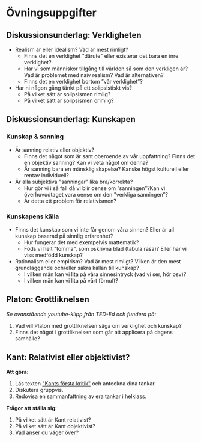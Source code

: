 # Övningsuppgifter

## Diskussionsunderlag: Verkligheten

- Realism är eller idealism? Vad är mest rimligt? 
	- Finns det en verklighet "därute" eller existerar det bara en inre verklighet? 
	- Har vi som människor tillgång till världen så som den verkligen är? Vad är problemet med naiv realism? Vad är alternativen? 
	- Finns det en verklighet bortom ”vår verklighet”? 
- Har ni någon gång tänkt på ett solipsistiskt vis? 
	- På vilket sätt är solipsismen rimlig? 
	- På vilket sätt är solipsismen orimlig? 

## Diskussionsunderlag: Kunskapen

### Kunskap & sanning
- Är sanning relativ eller objektiv? 
	- Finns det något som är sant oberoende av vår uppfattning? Finns det en objektiv sanning? Kan vi veta något om denna?  
	- Är sanning bara en mänsklig skapelse? Kanske högst kulturell eller rentav individuell? 
- Är alla subjektiva "sanningar" lika bra/korrekta? 
	- Hur gör vi i så fall då vi blir oense om ”sanningen”?Kan vi överhuvudtaget vara oense om den "verkliga sanningen”?
	- Är detta ett problem för relativismen?
	
### Kunskapens källa
* Finns det kunskap som vi inte får genom våra sinnen? Eller är all kunskap baserad på sinnlig erfarenhet? 
	* Hur fungerar det med exempelvis mattematik?
	* Föds vi helt "tomma", som oskrivna blad (tabula rasa)? Eller har vi viss medfödd kunskap? 
* Rationalism eller empirism? Vad är mest rimligt? Vilken är den mest grundläggande och/eller säkra källan till kunskap?
	* I vilken mån kan vi lita på våra sinnesintryck (vad vi ser, hör osv)? 
	* I vilken mån kan vi lita på vårt förnuft?

<!--## Vetenskapen -->

## Platon: Grottliknelsen

<!-- Teded Platos allegory of the cave -->

[](https://youtu.be/1RWOpQXTltA)



_Se ovanstående youtube-klipp från TED-Ed och fundera på:_

1. Vad vill Platon med grottliknelsen säga om verklighet och kunskap?
2. Finns det något i grottliknelsen som går att applicera på dagens samhälle? 


<!--Se även filen: Grottliknelsen återberättad v1 -->

## Kant: Relativist eller objektivist? 

**Att göra:**

1. Läs texten ["Kants första kritik"](http://fof.se/tidning/2004/6/kants-forsta-kritik) och anteckna dina tankar. 
2. Diskutera gruppvis.
3. Redovisa en sammanfattning av era tankar i helklass.

**Frågor att ställa sig:**

1. På vilket sätt är Kant relativist? 
2. På vilket sätt är Kant objektivist?
3. Vad anser du väger över? 